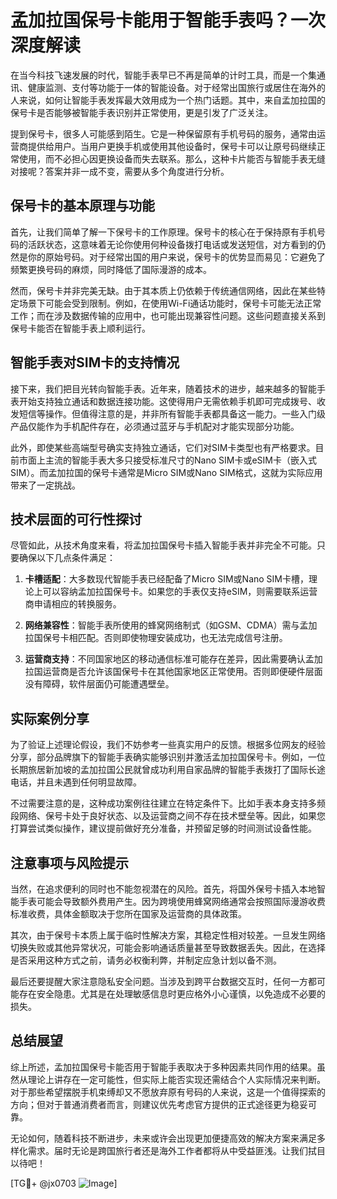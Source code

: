 # 孟加拉国保号卡能用于智能手表吗？一次深度解读

在当今科技飞速发展的时代，智能手表早已不再是简单的计时工具，而是一个集通讯、健康监测、支付等功能于一体的智能设备。对于经常出国旅行或居住在海外的人来说，如何让智能手表发挥最大效用成为一个热门话题。其中，来自孟加拉国的保号卡是否能够被智能手表识别并正常使用，更是引发了广泛关注。

提到保号卡，很多人可能感到陌生。它是一种保留原有手机号码的服务，通常由运营商提供给用户。当用户更换手机或使用其他设备时，保号卡可以让原号码继续正常使用，而不必担心因更换设备而失去联系。那么，这种卡片能否与智能手表无缝对接呢？答案并非一成不变，需要从多个角度进行分析。

## 保号卡的基本原理与功能

首先，让我们简单了解一下保号卡的工作原理。保号卡的核心在于保持原有手机号码的活跃状态，这意味着无论你使用何种设备拨打电话或发送短信，对方看到的仍然是你的原始号码。对于经常出国的用户来说，保号卡的优势显而易见：它避免了频繁更换号码的麻烦，同时降低了国际漫游的成本。

然而，保号卡并非完美无缺。由于其本质上仍依赖于传统通信网络，因此在某些特定场景下可能会受到限制。例如，在使用Wi-Fi通话功能时，保号卡可能无法正常工作；而在涉及数据传输的应用中，也可能出现兼容性问题。这些问题直接关系到保号卡能否在智能手表上顺利运行。

## 智能手表对SIM卡的支持情况

接下来，我们把目光转向智能手表。近年来，随着技术的进步，越来越多的智能手表开始支持独立通话和数据连接功能。这使得用户无需依赖手机即可完成拨号、收发短信等操作。但值得注意的是，并非所有智能手表都具备这一能力。一些入门级产品仅能作为手机配件存在，必须通过蓝牙与手机配对才能实现部分功能。

此外，即使某些高端型号确实支持独立通话，它们对SIM卡类型也有严格要求。目前市面上主流的智能手表大多只接受标准尺寸的Nano SIM卡或eSIM卡（嵌入式SIM）。而孟加拉国的保号卡通常是Micro SIM或Nano SIM格式，这就为实际应用带来了一定挑战。

## 技术层面的可行性探讨

尽管如此，从技术角度来看，将孟加拉国保号卡插入智能手表并非完全不可能。只要确保以下几点条件满足：

1. **卡槽适配**：大多数现代智能手表已经配备了Micro SIM或Nano SIM卡槽，理论上可以容纳孟加拉国保号卡。如果您的手表仅支持eSIM，则需要联系运营商申请相应的转换服务。
   
2. **网络兼容性**：智能手表所使用的蜂窝网络制式（如GSM、CDMA）需与孟加拉国保号卡相匹配。否则即使物理安装成功，也无法完成信号注册。

3. **运营商支持**：不同国家地区的移动通信标准可能存在差异，因此需要确认孟加拉国运营商是否允许该国保号卡在其他国家地区正常使用。否则即便硬件层面没有障碍，软件层面仍可能遭遇壁垒。

## 实际案例分享

为了验证上述理论假设，我们不妨参考一些真实用户的反馈。根据多位网友的经验分享，部分品牌旗下的智能手表确实能够识别并激活孟加拉国保号卡。例如，一位长期旅居新加坡的孟加拉国公民就曾成功利用自家品牌的智能手表拨打了国际长途电话，并且未遇到任何明显故障。

不过需要注意的是，这种成功案例往往建立在特定条件下。比如手表本身支持多频段网络、保号卡处于良好状态、以及运营商之间不存在技术壁垒等。因此，如果您打算尝试类似操作，建议提前做好充分准备，并预留足够的时间测试设备性能。

## 注意事项与风险提示

当然，在追求便利的同时也不能忽视潜在的风险。首先，将国外保号卡插入本地智能手表可能会导致额外费用产生。因为跨境使用蜂窝网络通常会按照国际漫游收费标准收费，具体金额取决于您所在国家及运营商的具体政策。

其次，由于保号卡本质上属于临时性解决方案，其稳定性相对较差。一旦发生网络切换失败或其他异常状况，可能会影响通话质量甚至导致数据丢失。因此，在选择是否采用这种方式之前，请务必权衡利弊，并制定应急计划以备不测。

最后还要提醒大家注意隐私安全问题。当涉及到跨平台数据交互时，任何一方都可能存在安全隐患。尤其是在处理敏感信息时更应格外小心谨慎，以免造成不必要的损失。

## 总结展望

综上所述，孟加拉国保号卡能否用于智能手表取决于多种因素共同作用的结果。虽然从理论上讲存在一定可能性，但实际上能否实现还需结合个人实际情况来判断。对于那些希望摆脱手机束缚却又不愿放弃原有号码的人来说，这是一个值得探索的方向；但对于普通消费者而言，则建议优先考虑官方提供的正式途径更为稳妥可靠。

无论如何，随着科技不断进步，未来或许会出现更加便捷高效的解决方案来满足多样化需求。届时无论是跨国旅行者还是海外工作者都将从中受益匪浅。让我们拭目以待吧！

[TG💪+ @jx0703 ![Image](https://github.com/user-attachments/assets/dbca1d08-cadb-493c-b0ec-ad6f7a83f270)]